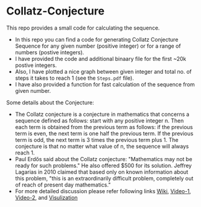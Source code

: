 # Collatz-Conjecture
This repo provides a small code for calculating the sequence.

- In this repo you can find a code for generating Collatz Conjecture Sequence for any given number (positive integer) or for a 
range of numbers (postive integers). 
- I have provided the code and additional binaary file for the first ~20k postive integers. 
- Also, I have plotted a nice graph between given integer and total no. of steps it takes to reach 1 (see the `Steps.pdf` file).
- I have also provided a function for fast calculation of the sequence from given number. 

Some details about the Conjecture: 

- The Collatz conjecture is a conjecture in mathematics that concerns a sequence defined as follows: start with any positive integer n. Then each term is obtained from the previous term as follows: if the previous term is even, the next term is one half the previous term. If the previous term is odd, the next term is 3 times the previous term plus 1. The conjecture is that no matter what value of n, the sequence will always reach 1. 
- Paul Erdős said about the Collatz conjecture: "Mathematics may not be ready for such problems." He also offered $500 for its solution. Jeffrey Lagarias in 2010 claimed that based only on known information about this problem, "this is an extraordinarily difficult problem, completely out of reach of present day mathematics."
- For more detailed discussion please refer following links [Wiki](https://en.wikipedia.org/wiki/Collatz_conjecture), [Video-1](https://www.youtube.com/watch?v=5mFpVDpKX70), [Video-2](https://www.youtube.com/watch?v=O2_h3z1YgEU), and [Visulization](https://www.youtube.com/watch?v=LqKpkdRRLZw) 
